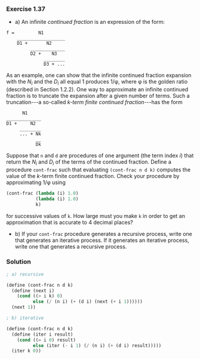 ### Exercise 1.37

 * a) An infinite *continued fraction* is an expression of the form:

 
 ```
 f =         N1
     __________________
     D1 +       N2
          _____________
          D2 +    N3
               ________
               D3 + ...
```

As an example, one can show that the infinite continued fraction expansion with
the *N*<sub>*i*</sub> and the *D*<sub>*i*</sub> all equal 1 produces 1/&phi;,
where &phi; is the golden ratio (described in Section 1.2.2). One way to
approximate an infinite continued fraction is to truncate the expansion after a
given number of terms. Such a truncation---a so-called *k-term finite continued
fraction*---has the form

```
      N1
_____________
D1 +     N2
     ________
     ... + Nk
           __
           Dk
```

Suppose that `n` and `d` are procedures of one argument (the term index *i*)
that return the *N*<sub>*i*</sub> and *D*<sub>*i*</sub> of the terms of the
continued fraction. Define a procedure `cont-frac` such that evaluating
`(cont-frac n d k)` computes the value of the *k*-term finite continued
fraction. Check your procedure by approximating 1/&phi; using

```scheme
(cont-frac (lambda (i) 1.0)
           (lambda (i) 1.0)
           k)
```

for successive values of `k`. How large must you make `k` in order to get an
approximation that is accurate to 4 decimal places?

 * b) If your `cont-frac` procedure generates a recursive process, write one
   that generates an iterative process. If it generates an iterative process,
   write one that generates a recursive process.

### Solution

```scheme
; a) recursive

(define (cont-frac n d k)
  (define (next i)
    (cond ((> i k) 0)
          else (/ (n i) (+ (d i) (next (+ i 1))))))
  (next 1))

; b) iterative

(define (cont-frac n d k)
  (define (iter i result)
    (cond ((= i 0) result)
          else (iter (- i 1) (/ (n i) (+ (d i) result)))))
  (iter k 0))
```
